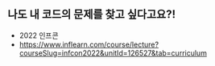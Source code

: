 ## 나도 내 코드의 문제를 찾고 싶다고요?!

- 2022 인프콘
- https://www.inflearn.com/course/lecture?courseSlug=infcon2022&unitId=126527&tab=curriculum
